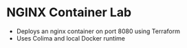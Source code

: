 # NGINX Container Lab
- Deploys an nginx container on port 8080 using Terraform
- Uses Colima and local Docker runtime

